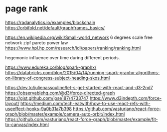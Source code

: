 # page rank

https://radanalytics.io/examples/blockchain
https://orbifold.net/default/graphframes_basics/

https://en.wikipedia.org/wiki/Small-world_network
6 degrees
scale free network
zipf
pareto
power law
https://www.hpl.hp.com/research/idl/papers/ranking/ranking.html

hegemonic influence over time during different periods.

https://www.edureka.co/blog/spark-graphx/
https://databricks.com/blog/2015/04/14/running-spark-graphx-algorithms-on-library-of-congress-subject-heading-skos.html


https://dev.to/julienassouline/let-s-get-started-with-react-and-d3-2nd7
https://observablehq.com/@d3/force-directed-graph
https://gist.github.com/jose187/4733747
https://www.d3indepth.com/force-layout/
https://medium.com/tech-eatwith/how-to-use-react-refs-with-useeffect-hooks-9a0b31a7b398
https://github.com/vasturiano/react-force-graph/blob/master/example/camera-auto-orbit/index.html
https://github.com/vasturiano/react-force-graph/blob/master/example/fit-to-canvas/index.html
